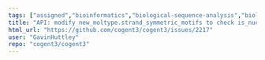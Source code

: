 ```yaml
---
tags: ["assigned","bioinformatics","biological-sequence-analysis","biology","biopython","data-science","evolution","genomics","help-wanted","markov-chain","maximum-likelihood","molecular-evolution","non-stationary","parallel","phylogenetic-trees","phylogenetics","pycogent","python","sequence-alignment","signal-processing","statistics"]
title: "API: modify new_moltype.strand_symmetric_motifs to check is_nucleic"
html_url: "https://github.com/cogent3/cogent3/issues/2217"
user: "GavinHuttley"
repo: "cogent3/cogent3"
---
```


